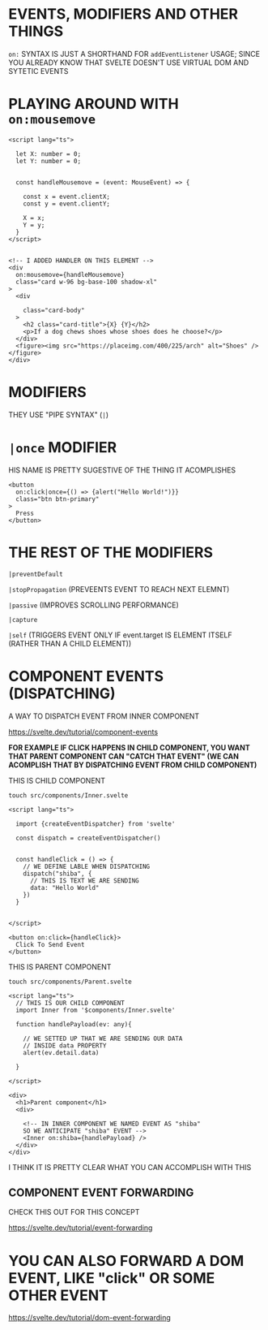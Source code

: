 # EVENTS, MODIFIERS AND OTHER THINGS

`on:` SYNTAX IS JUST A SHORTHAND FOR `addEventListener` USAGE; SINCE YOU ALREADY KNOW THAT SVELTE DOESN'T USE VIRTUAL DOM AND SYTETIC EVENTS

# PLAYING AROUND WITH `on:mousemove`

```svelte
<script lang="ts">

  let X: number = 0;
  let Y: number = 0;


  const handleMousemove = (event: MouseEvent) => {

    const x = event.clientX;
    const y = event.clientY;

    X = x;
    Y = y;
  }
</script>


<!-- I ADDED HANDLER ON THIS ELEMENT -->
<div
  on:mousemove={handleMousemove}
  class="card w-96 bg-base-100 shadow-xl"
>
  <div
     
    class="card-body"
  >
    <h2 class="card-title">{X} {Y}</h2>
    <p>If a dog chews shoes whose shoes does he choose?</p>
  </div>
  <figure><img src="https://placeimg.com/400/225/arch" alt="Shoes" /></figure>
</div>
```

# MODIFIERS

THEY USE "PIPE SYNTAX" (`|`)

# `|once` MODIFIER

HIS NAME IS PRETTY SUGESTIVE OF THE THING IT ACOMPLISHES

```svelte
<button
  on:click|once={() => {alert("Hello World!")}}
  class="btn btn-primary"
>
  Press
</button>
```

# THE REST OF THE MODIFIERS

`|preventDefault`

`|stopPropagation` (PREVEENTS EVENT TO REACH NEXT ELEMNT)

`|passive` (IMPROVES SCROLLING PERFORMANCE)

`|capture`

`|self` (TRIGGERS EVENT ONLY IF event.target IS ELEMENT ITSELF (RATHER THAN A CHILD ELEMENT))

# COMPONENT EVENTS (DISPATCHING)

A WAY TO DISPATCH EVENT FROM INNER COMPONENT

<https://svelte.dev/tutorial/component-events>

**FOR EXAMPLE IF CLICK HAPPENS IN CHILD COMPONENT, YOU WANT THAT PARENT COMPONENT CAN "CATCH THAT EVENT" (WE CAN ACOMPLISH THAT BY DISPATCHING EVENT FROM CHILD COMPONENT)**

THIS IS CHILD COMPONENT

```
touch src/components/Inner.svelte
```

```svelte
<script lang="ts">

  import {createEventDispatcher} from 'svelte'

  const dispatch = createEventDispatcher()


  const handleClick = () => {
    // WE DEFINE LABLE WHEN DISPATCHING
    dispatch("shiba", {
      // THIS IS TEXT WE ARE SENDING
      data: "Hello World"
    })
  }


</script>

<button on:click={handleClick}>
  Click To Send Event
</button>
```

THIS IS PARENT COMPONENT

```
touch src/components/Parent.svelte
```

```svelte
<script lang="ts">
  // THIS IS OUR CHILD COMPONENT
  import Inner from '$components/Inner.svelte'

  function handlePayload(ev: any){

    // WE SETTED UP THAT WE ARE SENDING OUR DATA
    // INSIDE data PROPERTY
    alert(ev.detail.data)

  }

</script>

<div>
  <h1>Parent component</h1>
  <div>
    
    <!-- IN INNER COMPONENT WE NAMED EVENT AS "shiba"
    SO WE ANTICIPATE "shiba" EVENT -->
    <Inner on:shiba={handlePayload} />
  </div>
</div>
```

I THINK IT IS PRETTY CLEAR WHAT YOU CAN ACCOMPLISH WITH THIS

## COMPONENT EVENT FORWARDING

CHECK THIS OUT FOR THIS CONCEPT

<https://svelte.dev/tutorial/event-forwarding>

# YOU CAN ALSO FORWARD A DOM EVENT, LIKE "click" OR SOME OTHER EVENT

<https://svelte.dev/tutorial/dom-event-forwarding>
